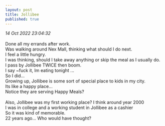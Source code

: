 ```yaml
---
layout: post
title: Jollibee
published: true
---
```

_14 Oct 2022 23:04:32_
<br>
<br>
Done all my errands after work.
<br>
Was walking around Nex Mall, thinking what should I do next.
<br>
I feel a little hungry.
<br>
I was thinking, should I take away anything or skip the meal as I usually do.
<br>
I pass by Jollibee TWICE then boom.
<br>
I say ~fuck it, Im eating tonight ... 
<br>
So I did...
<br>
Growing up, Jollibee is some sort of special place to kids in my city.
<br>
Its like a happy place...
<br>
Notice they are serving Happy Meals? 
<br>
<br>
Also, Jollibee was my first working place? I think around year 2000
<br>
I was in college and a working student in Jollibee as a cashier
<br>
So it was kind of memorable.
<br>
22 years ago... Who would have thought?
